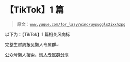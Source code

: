 # 【TikTok】1 篇

> 原文：[`www.yuque.com/for_lazy/wind/uypuggls2ixxhzpg`](https://www.yuque.com/for_lazy/wind/uypuggls2ixxhzpg)

以下为：【TikTok】1 篇相关风向标

完整生财周报见懒人专属群~

公众号懒人搜索，[懒人专属群分享](https://lazybook.fun/#/blog/group)